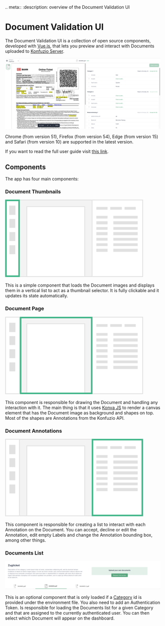.. meta::
:description: overview of the Document Validation UI

# Document Validation UI

The Document Validation UI is a collection of open source components, developed with [Vue.js](https://v2.vuejs.org/), that lets you preview and interact with Documents uploaded to [Konfuzio Server](https://konfuzio.com/).

![dvui.png](./images/dvui.png)

Chrome (from version 51), Firefox (from version 54), Edge (from version 15) and Safari (from version 10) are supported in the latest version.

If you want to read the full user guide visit [this link](https://help.konfuzio.com/document-validation-ui/index.html).

## Components

The app has four main components:

### Document Thumbnails

![document_thumbnails.svg](./images/document_thumbnails.svg)

This is a simple component that loads the Document images and displays them in a vertical list to act as a thumbnail selector. It is fully clickable and it updates its state automatically.

### Document Page

![document_page.svg](./images/document_page.svg)

This component is responsible for drawing the Document and handling any interaction with it. The main thing is that it uses [Konva JS](https://konvajs.org/docs/vue/index.html) to render a canvas element that has the Document image as background and shapes on top. Most of the shapes are Annotations from the Konfuzio API.

### Document Annotations

![document_annotations.svg](./images/document_annotations.svg)

This component is responsible for creating a list to interact with each Annotation on the Document. You can accept, decline or edit the Annotation, edit empty Labels and change the Annotation bounding box, among other things.

### Documents List

![documents_list.png](./images/documents_list.png)

This is an optional component that is only loaded if a [Category](https://help.konfuzio.com/modules/categories/index.html) id is provided under the environment file. You also need to add an Authentication Token. Is responsible for loading the Documents list for a given Category and that are assigned to the currently authenticated user. You can then select which Document will appear on the dashboard.
